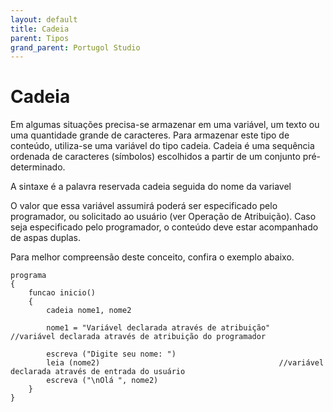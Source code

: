 ```yaml
---
layout: default
title: Cadeia
parent: Tipos
grand_parent: Portugol Studio
---
```


# Cadeia

Em algumas situações precisa-se armazenar em uma variável, um texto ou uma quantidade grande de caracteres. Para armazenar este tipo de conteúdo, utiliza-se uma variável do tipo cadeia. Cadeia é uma sequência ordenada de caracteres (símbolos) escolhidos a partir de um conjunto pré-determinado.

A sintaxe é a palavra reservada cadeia seguida do nome da variavel

O valor que essa variável assumirá poderá ser especificado pelo programador, ou solicitado ao usuário (ver Operação de Atribuição). Caso seja especificado pelo programador, o conteúdo deve estar acompanhado de aspas duplas. 

Para melhor compreensão deste conceito, confira o exemplo abaixo.

```
programa
{
    funcao inicio()
	{
		cadeia nome1, nome2

		nome1 = "Variável declarada através de atribuição"		//variável declarada através de atribuição do programador

		escreva ("Digite seu nome: ")
		leia (nome2)										//variável declarada através de entrada do usuário
		escreva ("\nOlá ", nome2) 
	}
}

```


